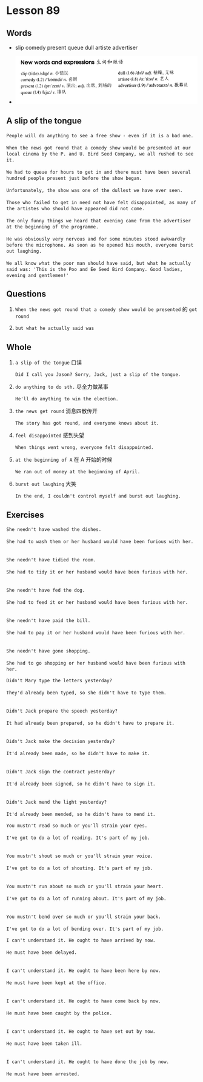 # Lesson 89

## Words

- slip comedy present queue dull artiste advertiser

- ![Words](../../../Images/Part2/09/words-89.png)

## A slip of the tongue

```
People will do anything to see a free show - even if it is a bad one.

When the news got round that a comedy show would be presented at our local cinema by the P. and U. Bird Seed Company, we all rushed to see it.

We had to queue for hours to get in and there must have been several hundred people present just before the show began.

Unfortunately, the show was one of the dullest we have ever seen.

Those who failed to get in need not have felt disappointed, as many of the artistes who should have appeared did not come.

The only funny things we heard that evening came from the advertiser at the beginning of the programme.

He was obviously very nervous and for some minutes stood awkwardly before the microphone. As soon as he opened his mouth, everyone burst out laughing.

We all know what the poor man should have said, but what he actually said was: 'This is the Poo and Ee Seed Bird Company. Good ladies, evening and gentlemen!'
```

## Questions

1. `When the news got round that a comedy show would be presented` 的 `got round`

2. `but what he actually said was`

## Whole

1. `a slip of the tongue` 口误

   ```
   Did I call you Jason? Sorry, Jack, just a slip of the tongue.
   ```

2. `do anything to do sth.` 尽全力做某事

   ```
   He'll do anything to win the election.
   ```

3. `the news get round` 消息四散传开

   ```
   The story has got round, and everyone knows about it.
   ```

4. `feel disappointed` 感到失望

   ```
   When things went wrong, everyone felt disappointed.
   ```

5. `at the beginning of A` 在 A 开始的时候

   ```
   We ran out of money at the beginning of April.
   ```

6. `burst out laughing` 大笑

   ```
   In the end, I couldn't control myself and burst out laughing.
   ```

## Exercises

```
She needn't have washed the dishes.

She had to wash them or her husband would have been furious with her.


She needn't have tidied the room.

She had to tidy it or her husband would have been furious with her.


She needn't have fed the dog.

She had to feed it or her husband would have been furious with her.


She needn't have paid the bill.

She had to pay it or her husband would have been furious with her.


She needn't have gone shopping.

She had to go shopping or her husband would have been furious with her.
```

```
Didn't Mary type the letters yesterday?

They'd already been typed, so she didn't have to type them.


Didn't Jack prepare the speech yesterday?

It had already been prepared, so he didn't have to prepare it.


Didn't Jack make the decision yesterday?

It'd already been made, so he didn't have to make it.


Didn't Jack sign the contract yesterday?

It'd already been signed, so he didn't have to sign it.


Didn't Jack mend the light yesterday?

It'd already been mended, so he didn't have to mend it.
```

```
You mustn't read so much or you'll strain your eyes.

I've got to do a lot of reading. It's part of my job.


You mustn't shout so much or you'll strain your voice.

I've got to do a lot of shouting. It's part of my job.


You mustn't run about so much or you'll strain your heart.

I've got to do a lot of running about. It's part of my job.


You mustn't bend over so much or you'll strain your back.

I've got to do a lot of bending over. It's part of my job.
```

```
I can't understand it. He ought to have arrived by now.

He must have been delayed.


I can't understand it. He ought to have been here by now.

He must have been kept at the office.


I can't understand it. He ought to have come back by now.

He must have been caught by the police.


I can't understand it. He ought to have set out by now.

He must have been taken ill.


I can't understand it. He ought to have done the job by now.

He must have been arrested.
```
